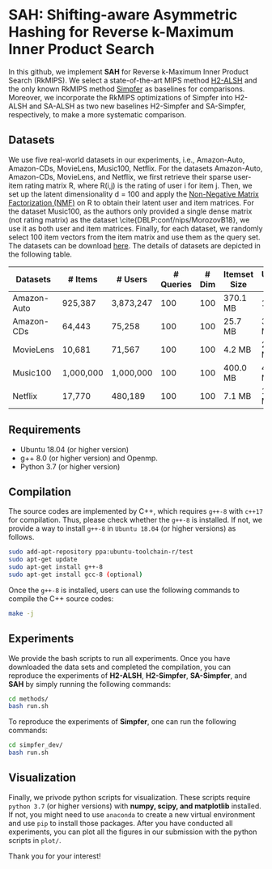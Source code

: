 # SAH: Shifting-aware Asymmetric Hashing for Reverse k-Maximum Inner Product Search

In this github, we implement **SAH** for Reverse k-Maximum Inner Product Search (RkMIPS). We select a state-of-the-art MIPS method [H2-ALSH](https://github.com/HuangQiang/H2_ALSH) and the only known RkMIPS method [Simpfer](https://github.com/amgt-d1/Simpfer) as baselines for comparisons. Moreover, we incorporate the RkMIPS optimizations of Simpfer into H2-ALSH and SA-ALSH as two new baselines H2-Simpfer and SA-Simpfer, respectively, to make a more systematic comparison.

## Datasets

We use five real-world datasets in our experiments, i.e., Amazon-Auto, Amazon-CDs, MovieLens, Music100, Netflix. For the datasets Amazon-Auto, Amazon-CDs, MovieLens, and Netflix, we first retrieve their sparse user-item rating matrix R, where R(i,j) is the rating of user i for item j. Then, we set up the latent dimensionality d = 100 and apply the [Non-Negative Matrix Factorization (NMF)](https://pytorch-nmf.readthedocs.io/en/stable/) on R to obtain their latent user and item matrices. For the dataset Music100, as the authors only provided a single dense matrix (not rating matrix) as the dataset \cite{DBLP:conf/nips/MorozovB18}, we use it as both user and item matrices. Finally, for each dataset, we randomly select 100 item vectors from the item matrix and use them as the query set. The datasets can be download [here](https://drive.google.com/drive/folders/16tlJl4IE0Tcd4Dz9PXkhLt14MFhG67Zx?usp=sharing). The details of datasets are depicted in the following table.

| Datasets   | # Items     | # Users   | # Queries | # Dim | Itemset Size | Userset Size |
| ----------- | ----------- | --------- | --------- | ----- | ------------ | ------------ |
| Amazon-Auto | 925,387     | 3,873,247 | 100       | 100   | 370.1 MB     | 1.5 GB       |
| Amazon-CDs  | 64,443      | 75,258    | 100       | 100   | 25.7 MB      | 30.1 MB      |
| MovieLens   | 10,681      | 71,567    | 100       | 100   | 4.2 MB       | 27.9 MB      |
| Music100    | 1,000,000   | 1,000,000 | 100       | 100   | 400.0 MB     | 400.0 MB     |
| Netflix     | 17,770      | 480,189   | 100       | 100   | 7.1 MB       | 192.1 MB     |

## Requirements

- Ubuntu 18.04 (or higher version)
- g++ 8.0 (or higher version) and Openmp.
- Python 3.7 (or higher version)

## Compilation

The source codes are implemented by C++, which requires ```g++-8``` with ```c++17``` for compilation. Thus, please check whether the `g++-8` is installed. If not, we provide a way to install `g++-8` in `Ubuntu 18.04` (or higher versions) as follows.

```bash
sudo add-apt-repository ppa:ubuntu-toolchain-r/test
sudo apt-get update
sudo apt-get install g++-8
sudo apt-get install gcc-8 (optional)
```

Once the `g++-8` is installed, users can use the following commands to compile the C++ source codes:

```bash
make -j
```

## Experiments

We provide the bash scripts to run all experiments. Once you have downloaded the data sets and completed the compilation, you can reproduce the experiments of **H2-ALSH**, **H2-Simpfer**, **SA-Simpfer**, and **SAH** by simply running the following commands:

```bash
cd methods/
bash run.sh
```

To reproduce the experiments of **Simpfer**, one can run the following commands:

```bash
cd simpfer_dev/
bash run.sh
```

## Visualization

Finally, we privode python scripts for visualization. These scripts require `python 3.7` (or higher versions) with **numpy, scipy, and matplotlib** installed. If not, you might need to use `anaconda` to create a new virtual environment and use `pip` to install those packages. After you have conducted all experiments, you can plot all the figures in our submission with the python scripts in `plot/`.

Thank you for your interest!
